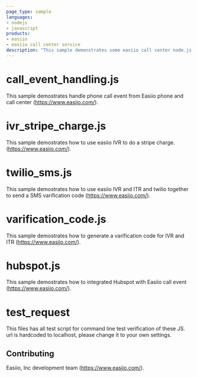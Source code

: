 ```yaml
---
page_type: sample
languages:
- nodejs
- javascript
products:
- easiio
- easiio call center service
description: "This sample demonstrates some easiio call center node.js script app for working with Easiio IVR, ITR, and call event handling and some other usages."
---
```


# call_event_handling.js 
This sample demostrates handle phone call event from Easiio phone and call center (https://www.easiio.com/).

# ivr_stripe_charge.js 
This sample demostrates how to use easiio IVR to do a stripe charge. (https://www.easiio.com/).

# twilio_sms.js 
This sample demostrates how to use easiio IVR and ITR and twilio together to send a SMS varification code (https://www.easiio.com/).

# varification_code.js 
This sample demostrates how to generate a varification code for IVR and ITR (https://www.easiio.com/).

# hubspot.js 
This sample demostrates how to integrated Hubspot with Easiio call event (https://www.easiio.com/).

# test_request
This files has all test script for command line test verification of these JS. url is hardcoded to localhost, please change it to your own settings.

## Contributing

Easiio, Inc development team (https://www.easiio.com/).
